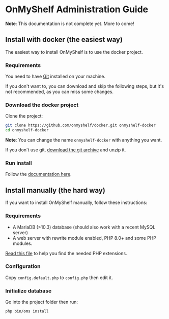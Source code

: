 # OnMyShelf Administration Guide

**Note**: This documentation is not complete yet. More to come!

## Install with docker (the easiest way)
The easiest way to install OnMyShelf is to use the docker project.

### Requirements
You need to have [Git](https://git-scm.com/) installed on your machine.

If you don't want to, you can download and skip the following steps, but it's not recommended,
as you can miss some changes.

### Download the docker project
Clone the project:
```bash
git clone https://github.com/onmyshelf/docker.git onmyshelf-docker
cd onmyshelf-docker
```
**Note**: You can change the name `onmyshelf-docker` with anything you want.

If you don't use git, [download the git archive](https://github.com/onmyshelf/docker/archive/refs/heads/master.zip) and unzip it.

### Run install
Follow the [documentation here](https://github.com/onmyshelf/docker).

## Install manually (the hard way)
If you want to install OnMyShelf manually, follow these instructions:

### Requirements
- A MariaDB (>10.3) database (should also work with a recent MySQL server)
- A web server with rewrite module enabled, PHP 8.0+ and some PHP modules.

[Read this file](https://github.com/onmyshelf/docker/blob/master/api/Dockerfile) to help you find the needed PHP extensions.

### Configuration
Copy `config.default.php` to `config.php` then edit it.

### Initialize database
Go into the project folder then run:
```bash
php bin/oms install
```
